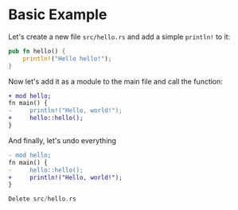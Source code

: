 # Basic Example

Let's create a new file `src/hello.rs` and add a simple `println!` to it:

```rust create: src/hello.rs
pub fn hello() {
    println!("Hello hello!");
}
```

Now let's add it as a module to the main file and call the function:

```diff edit: src/main.rs@0
+ mod hello;
fn main() {
-     println!("Hello, world!");
+     hello::hello();    
}
```

And finally, let's undo everything

```diff edit: src/main.rs@0
- mod hello;
fn main() {
-     hello::hello();    
+     println!("Hello, world!");
}
```

```rust delete: src/hello.rs
Delete src/hello.rs
```
